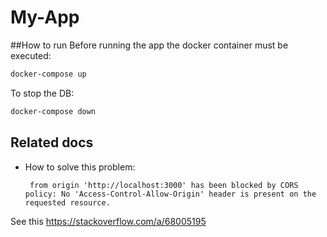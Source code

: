 # My-App

##How to run
Before running the app the docker container must be executed: 

```bash
docker-compose up
```
To stop the DB:
```bash
docker-compose down
```

## Related docs

- How to solve this problem:

  ```
   from origin 'http://localhost:3000' has been blocked by CORS policy: No 'Access-Control-Allow-Origin' header is present on the requested resource.
  ```
  
See this https://stackoverflow.com/a/68005195